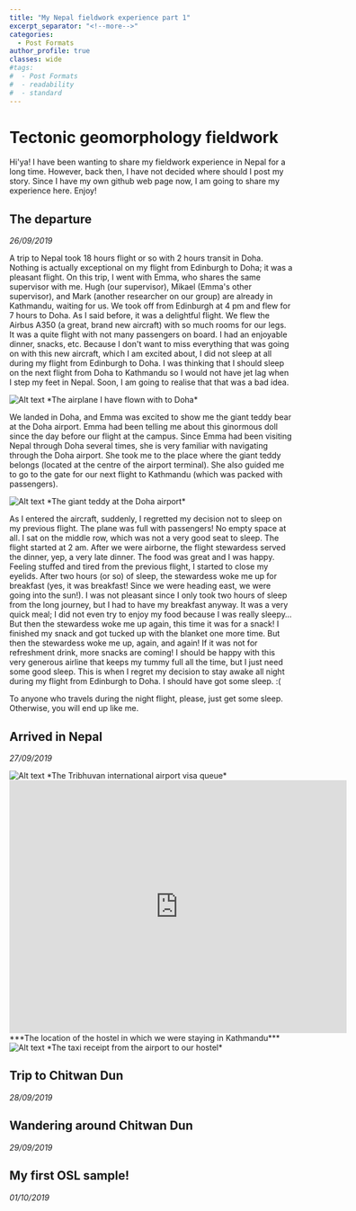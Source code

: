 ```yaml
---
title: "My Nepal fieldwork experience part 1"
excerpt_separator: "<!--more-->"
categories:
  - Post Formats
author_profile: true
classes: wide
#tags:
#  - Post Formats
#  - readability
#  - standard
---
```

# Tectonic geomorphology fieldwork
Hi'ya! I have been wanting to share my fieldwork experience in Nepal for a long time. However, back then, I have not decided where should I post my story. Since I have my own github web page now, I am going to share my experience here. Enjoy!

## The departure
_26/09/2019_

A trip to Nepal took 18 hours flight or so with 2 hours transit in Doha. Nothing is actually exceptional on my flight from Edinburgh to Doha; it was a pleasant flight. On this trip, I went with Emma, who shares the same supervisor with me. Hugh (our supervisor), Mikael (Emma's other supervisor), and Mark (another researcher on our group) are already in Kathmandu, waiting for us. We took off from Edinburgh at 4 pm and flew for 7 hours to Doha. As I said before, it was a delightful flight. We flew the Airbus A350 (a great, brand new aircraft) with so much rooms for our legs. It was a quite flight with not many passengers on board. I had an enjoyable dinner, snacks, etc. Because I don't want to miss everything that was going on with this new aircraft, which I am excited about, I did not sleep at all during my flight from Edinburgh to Doha. I was thinking that I should sleep on the next flight from Doha to Kathmandu so I would not have jet lag when I step my feet in Nepal. Soon, I am going to realise that that was a bad idea.


<img src="/images/nepal/plane1.jpg" alt="Alt text"/>
*The airplane I have flown with to Doha*

We landed in Doha, and Emma was excited to show me the giant teddy bear at the Doha airport. Emma had been telling me about this ginormous doll since the day before our flight at the campus. Since Emma had been visiting Nepal through Doha several times, she is very familiar with navigating through the Doha airport. She took me to the place where the giant teddy belongs (located at the centre of the airport terminal). She also guided me to go to the gate for our next flight to Kathmandu (which was packed with passengers).


<img src="/images/nepal/teddy1.jpg" alt="Alt text"/>
*The giant teddy at the Doha airport*

As I entered the aircraft, suddenly, I regretted my decision not to sleep on my previous flight. The plane was full with passengers! No empty space at all. I sat on the middle row, which was not a very good seat to sleep. The flight started at 2 am. After we were airborne, the flight stewardess served the dinner, yep, a very late dinner. The food was great and I was happy. Feeling stuffed and tired from the previous flight, I started to close my eyelids. After two hours (or so) of sleep, the stewardess woke me up for breakfast (yes, it was breakfast! Since we were heading east, we were going into the sun!). I was not pleasant since I only took two hours of sleep from the long journey, but I had to have my breakfast anyway. It was a very quick meal; I did not even try to enjoy my food because I was really sleepy… But then the stewardess woke me up again, this time it was for a snack! I finished my snack and got tucked up with the blanket one more time. But then the stewardess woke me up, again, and again! If it was not for refreshment drink, more snacks are coming! I should be happy with this very generous airline that keeps my tummy full all the time, but I just need some good sleep. This is when I regret my decision to stay awake all night during my flight from Edinburgh to Doha. I should have got some sleep. :(



To anyone who travels during the night flight, please, just get some sleep. Otherwise, you will end up like me.


## Arrived in Nepal
_27/09/2019_

<img src="/images/nepal/visa1.jpg" alt="Alt text"/>
*The Tribhuvan international airport visa queue*



<iframe src="https://www.google.com/maps/embed?pb=!1m18!1m12!1m3!1d882.9937747350987!2d85.30844859999999!3d27.718055099999997!2m3!1f0!2f0!3f0!3m2!1i1024!2i768!4f13.1!3m3!1m2!1s0x39eb18e3603f4e53%3A0xd30d18c34226df9c!2sFamily%20Peace%20House!5e0!3m2!1sid!2suk!4v1609081589287!5m2!1sid!2suk" width="600" height="450" frameborder="0" style="border:0;" allowfullscreen="" aria-hidden="false" tabindex="0"></iframe>
***The location of the hostel in which we were staying in Kathmandu***


<img src="/images/nepal/taxi1.jpg" alt="Alt text"/>
*The taxi receipt from the airport to our hostel*


## Trip to Chitwan Dun
_28/09/2019_

## Wandering around Chitwan Dun
_29/09/2019_

## My first OSL sample!
_01/10/2019_

